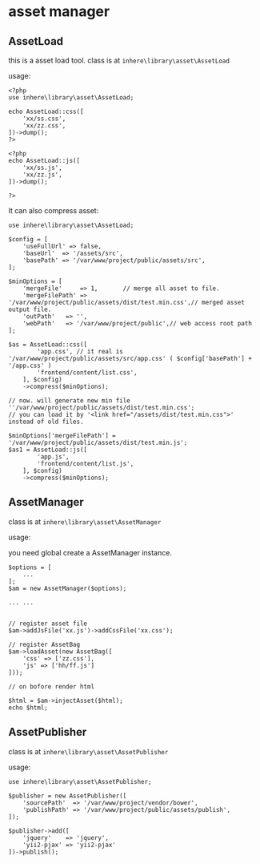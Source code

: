 # asset manager

## AssetLoad

this is a asset load tool.
class is at `inhere\library\asset\AssetLoad`

usage:

```
<?php
use inhere\library\asset\AssetLoad;

echo AssetLoad::css([
    'xx/ss.css',
    'xx/zz.css',
])->dump();
?>

<?php 
echo AssetLoad::js([
    'xx/ss.js',
    'xx/zz.js',
])->dump();

?>
```

It can also compress asset:

```
use inhere\library\asset\AssetLoad;

$config = [
    'useFullUrl' => false,
    'baseUrl'  => '/assets/src',
    'basePath' => '/var/www/project/public/assets/src',
];

$minOptions = [
    'mergeFile'     => 1,       // merge all asset to file.
    'mergeFilePath' => '/var/www/project/public/assets/dist/test.min.css',// merged asset output file.
    'outPath'   => '',
    'webPath'   => '/var/www/project/public',// web access root path
];

$as = AssetLoad::css([
        'app.css', // it real is '/var/www/project/public/assets/src/app.css' ( $config['basePath'] + '/app.css' )
        'frontend/content/list.css',
    ], $config)
    ->compress($minOptions);

// now. will generate new min file ''/var/www/project/public/assets/dist/test.min.css';
// you can load it by '<link href="/assets/dist/test.min.css">' instead of old files.

$minOptions['mergeFilePath'] = '/var/www/project/public/assets/dist/test.min.js';
$as1 = AssetLoad::js([
        'app.js',
        'frontend/content/list.js',
    ], $config)
    ->compress($minOptions);
```

## AssetManager

class is at `inhere\library\asset\AssetManager`

usage:

you need global create a AssetManager instance.

```
$options = [
    ...
];
$am = new AssetManager($options);

... ... 


// register asset file
$am->addJsFile('xx.js')->addCssFile('xx.css');

// register AssetBag
$am->loadAsset(new AssetBag([
    'css' => ['zz.css'],
    'js' => ['hh/ff.js']
]));

// on bofore render html

$html = $am->injectAsset($html);
echo $html;

```

## AssetPublisher

class is at `inhere\library\asset\AssetPublisher`

usage:

```
use inhere\library\asset\AssetPublisher;

$publisher = new AssetPublisher([
    'sourcePath'  => '/var/www/project/vendor/bower',
    'publishPath' => '/var/www/project/public/assets/publish',
]);

$publisher->add([
    'jquery'    => 'jquery',
    'yii2-pjax' => 'yii2-pjax'
])->publish();
```

